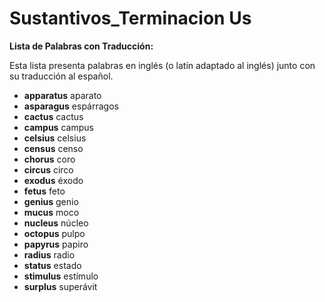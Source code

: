 # Sustantivos_Terminacion Us



**Lista de Palabras con Traducción:**

Esta lista presenta palabras en inglés (o latín adaptado al inglés) junto con su traducción al español.

*   **apparatus**    aparato
*   **asparagus**    espárragos
*   **cactus**    cactus
*   **campus**    campus
*   **celsius**    celsius
*   **census**    censo
*   **chorus**    coro
*   **circus**    circo
*   **exodus**    éxodo
*   **fetus**    feto
*   **genius**    genio
*   **mucus**    moco
*   **nucleus**    núcleo
*   **octopus**    pulpo
*   **papyrus**    papiro
*   **radius**    radio
*   **status**    estado
*   **stimulus**    estímulo
*   **surplus**    superávit
